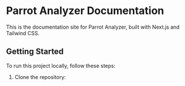 # Parrot Analyzer Documentation

This is the documentation site for Parrot Analyzer, built with Next.js and Tailwind CSS.

## Getting Started

To run this project locally, follow these steps:

1. Clone the repository:

